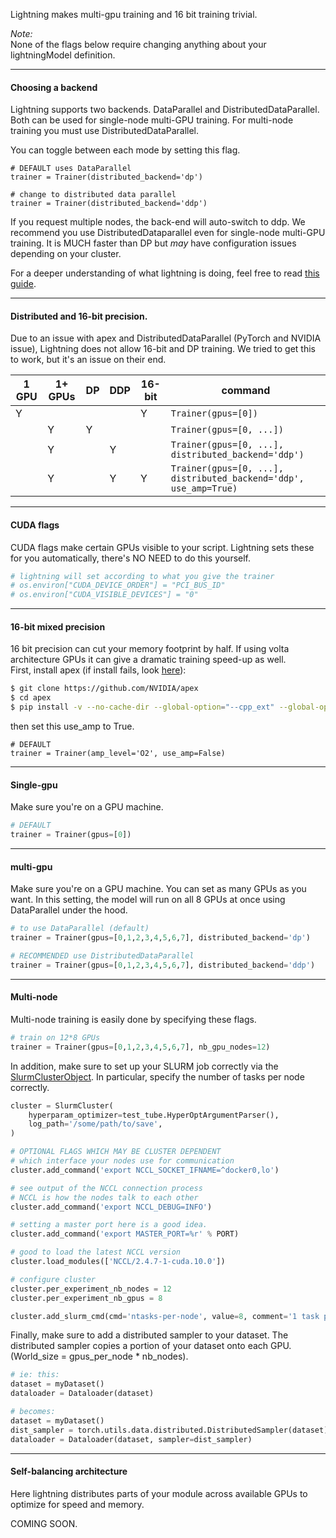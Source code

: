 Lightning makes multi-gpu training and 16 bit training trivial.

*Note:*   
None of the flags below require changing anything about your lightningModel definition. 

---
#### Choosing a backend  
Lightning supports two backends. DataParallel and DistributedDataParallel. Both can be used for single-node multi-GPU training.
For multi-node training you must use DistributedDataParallel.   

You can toggle between each mode by setting this flag.
``` {.python}
# DEFAULT uses DataParallel
trainer = Trainer(distributed_backend='dp')

# change to distributed data parallel
trainer = Trainer(distributed_backend='ddp')
```

If you request multiple nodes, the back-end will auto-switch to ddp.
We recommend you use DistributedDataparallel even for single-node multi-GPU training. It is MUCH faster than DP but *may*
have configuration issues depending on your cluster.

For a deeper understanding of what lightning is doing, feel free to read [this guide](https://medium.com/@_willfalcon/9-tips-for-training-lightning-fast-neural-networks-in-pytorch-8e63a502f565).   

---
#### Distributed and 16-bit precision.    
Due to an issue with apex and DistributedDataParallel (PyTorch and NVIDIA issue), Lightning does
not allow 16-bit and DP training. We tried to get this to work, but it's an issue on their end.   

| 1 GPU  | 1+ GPUs  | DP  | DDP  | 16-bit  | command |
|---|---|---|---|---|---|
| Y  |   |   |   | Y | ```Trainer(gpus=[0])``` |
|   | Y | Y |   |   | ```Trainer(gpus=[0, ...])``` |
|   | Y |  | Y  |  | ```Trainer(gpus=[0, ...], distributed_backend='ddp')``` |
|   | Y |  | Y  | Y | ```Trainer(gpus=[0, ...], distributed_backend='ddp', use_amp=True)``` |


---
#### CUDA flags   
CUDA flags make certain GPUs visible to your script. 
Lightning sets these for you automatically, there's NO NEED to do this yourself.
```python
# lightning will set according to what you give the trainer
# os.environ["CUDA_DEVICE_ORDER"] = "PCI_BUS_ID"
# os.environ["CUDA_VISIBLE_DEVICES"] = "0"
```

---
#### 16-bit mixed precision
16 bit precision can cut your memory footprint by half. If using volta architecture GPUs it can give a dramatic training speed-up as well.    
First, install apex (if install fails, look [here](https://github.com/NVIDIA/apex)):
```bash
$ git clone https://github.com/NVIDIA/apex
$ cd apex
$ pip install -v --no-cache-dir --global-option="--cpp_ext" --global-option="--cuda_ext" ./
```

then set this use_amp to True.
``` {.python}
# DEFAULT
trainer = Trainer(amp_level='O2', use_amp=False)
```

---
#### Single-gpu
Make sure you're on a GPU machine. 
```python
# DEFAULT
trainer = Trainer(gpus=[0])
```

---
#### multi-gpu 
Make sure you're on a GPU machine. You can set as many GPUs as you want.
In this setting, the model will run on all 8 GPUs at once using DataParallel under the hood.
```python
# to use DataParallel (default)
trainer = Trainer(gpus=[0,1,2,3,4,5,6,7], distributed_backend='dp')

# RECOMMENDED use DistributedDataParallel
trainer = Trainer(gpus=[0,1,2,3,4,5,6,7], distributed_backend='ddp')
```

---
#### Multi-node
Multi-node training is easily done by specifying these flags.
```python
# train on 12*8 GPUs
trainer = Trainer(gpus=[0,1,2,3,4,5,6,7], nb_gpu_nodes=12)
```

In addition, make sure to set up your SLURM job correctly via the [SlurmClusterObject](https://williamfalcon.github.io/test-tube/hpc/SlurmCluster/). In particular, specify the number of tasks per node correctly.

```python
cluster = SlurmCluster(
    hyperparam_optimizer=test_tube.HyperOptArgumentParser(),
    log_path='/some/path/to/save',
)

# OPTIONAL FLAGS WHICH MAY BE CLUSTER DEPENDENT
# which interface your nodes use for communication
cluster.add_command('export NCCL_SOCKET_IFNAME=^docker0,lo')

# see output of the NCCL connection process
# NCCL is how the nodes talk to each other
cluster.add_command('export NCCL_DEBUG=INFO')

# setting a master port here is a good idea.
cluster.add_command('export MASTER_PORT=%r' % PORT)

# good to load the latest NCCL version
cluster.load_modules(['NCCL/2.4.7-1-cuda.10.0'])

# configure cluster
cluster.per_experiment_nb_nodes = 12 
cluster.per_experiment_nb_gpus = 8

cluster.add_slurm_cmd(cmd='ntasks-per-node', value=8, comment='1 task per gpu')
```

Finally, make sure to add a distributed sampler to your dataset. The distributed sampler copies a 
portion of your dataset onto each GPU. (World_size = gpus_per_node * nb_nodes).   

```python
# ie: this:
dataset = myDataset()
dataloader = Dataloader(dataset)

# becomes:
dataset = myDataset()
dist_sampler = torch.utils.data.distributed.DistributedSampler(dataset)
dataloader = Dataloader(dataset, sampler=dist_sampler)
```

---
#### Self-balancing architecture
Here lightning distributes parts of your module across available GPUs to optimize for speed and memory.   

COMING SOON.
